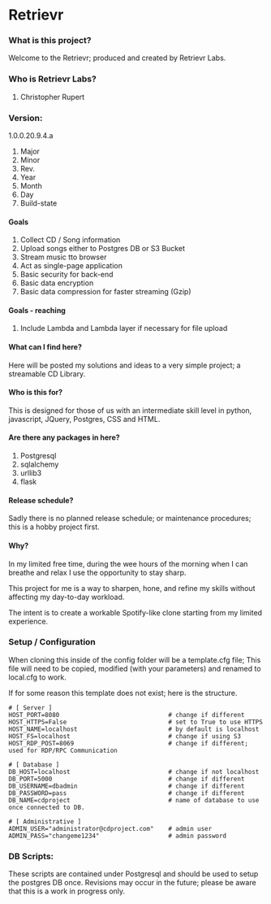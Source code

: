 # Retrievr
### What is this project?
Welcome to the Retrievr; produced and created by Retrievr Labs.

### Who is Retrievr Labs?
1. Christopher Rupert

### Version:
1.0.0.20.9.4.a

1. Major
2. Minor
3. Rev.
4. Year
5. Month
6. Day
7. Build-state

#### Goals
1. Collect CD / Song information
2. Upload songs either to Postgres DB or S3 Bucket
3. Stream music tto browser
4. Act as single-page application
5. Basic security for back-end
6. Basic data encryption
7. Basic data compression for faster streaming (Gzip)

#### Goals - reaching
1. Include Lambda and Lambda layer if necessary for file upload

#### What can I find here?
Here will be posted my solutions and ideas to a very simple project; a streamable CD Library.

#### Who is this for?
This is designed for those of us with an intermediate skill level in python, javascript, JQuery, Postgres, CSS and HTML.

#### Are there any packages in here?
1. Postgresql
2. sqlalchemy
3. urllib3
4. flask

#### Release schedule?
Sadly there is no planned release schedule; or maintenance procedures; this is a hobby project first.

#### Why?
In my limited free time, during the wee hours of the morning when I can breathe and relax I use the opportunity to stay sharp.

This project for me is a way to sharpen, hone, and refine my skills without affecting my day-to-day workload.

The intent is to create a workable Spotify-like clone starting from my limited experience.


### Setup / Configuration
When cloning this inside of the config folder will be a template.cfg file;  This file will need to be copied, modified (with your parameters) and renamed to local.cfg to work.

If for some reason this template does not exist; here is the structure.

```
# [ Server ]
HOST_PORT=8080                              # change if different
HOST_HTTPS=False                            # set to True to use HTTPS
HOST_NAME=localhost                         # by default is localhost
HOST_FS=localhost                           # change if using S3
HOST_RDP_POST=8069                          # change if different; used for RDP/RPC Communication

# [ Database ]
DB_HOST=localhost                           # change if not localhost
DB_PORT=5000                                # change if different
DB_USERNAME=dbadmin                         # change if different
DB_PASSWORD=pass                            # change if different
DB_NAME=cdproject                           # name of database to use once connected to DB.

# [ Administrative ]
ADMIN_USER="administrator@cdproject.com"    # admin user
ADMIN_PASS="changeme1234"                   # admin password

```

### DB Scripts:
These scripts are contained under Postgresql and should be used to setup the postgres DB once.  Revisions may occur in the future; please be aware that this is a work in progress only.
